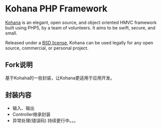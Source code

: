 # Kohana PHP Framework

[Kohana](http://kohanaframework.org/) is an elegant, open source, and object oriented HMVC framework built using PHP5, by a team of volunteers. It aims to be swift, secure, and small.

Released under a [BSD license](http://kohanaframework.org/license), Kohana can be used legally for any open source, commercial, or personal project.

## Fork说明
基于Kohaha的一些封装，让Kohana更适用于应用开发。

## 封装内容
- 输入、输出
- Controller继承封装
- 异常处理(错误码)
持续更行中。。。

